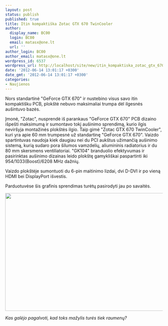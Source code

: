 ```yaml
---
layout: post
status: publish
published: true
title: Itin kompaktiška Zotac GTX 670 TwinCooler
author:
  display_name: BC00
  login: BC00
  email: matasx@one.lt
  url: ''
author_login: BC00
author_email: matasx@one.lt
wordpress_id: 6537
wordpress_url: http://localhost/site/new/itin_kompaktiska_zotac_gtx_670_twincooler/
date: '2012-06-14 13:01:17 +0300'
date_gmt: '2012-06-14 13:01:17 +0300'
categories:
- Naujienos
---
```

<p>
	Nors standartinė &quot;GeForce GTX 670&quot; ir nustebino visus savo itin kompakti&scaron;ku PCB, plok&scaron;tė nebuvo maksimaliai trumpa dėl ilgesnės au&scaron;intuvo bazės.</p>
<p>
	Įmonė, &quot;Zotac&quot;, nusprendė i&scaron; parankaus &quot;GeForce GTX 670&quot; PCB dizaino i&scaron;pe&scaron;ti maksimumą ir sumontavo tokį au&scaron;inimo sprendimą, kurio ilgis nevir&scaron;yja montažinės plok&scaron;tės ilgio. Taip gimė &quot;Zotac GTX 670 TwinCooler&quot;, kuri yra apie 60 mm trumpesnė už standartinę &quot;GeForce GTX 670&quot;. Vaizdo spartintuvas naudoja kiek daugiau nei du PCI auk&scaron;tus užimančią au&scaron;inimo sistemą, kurią sudaro pora &scaron;ilumos vamzdelių, aliumininis radiatorius ir du 80 mm skersmens ventiliatoriai. &quot;GK104&quot; branduolio efektyvumas ir pasirinktas au&scaron;inimo dizainas leido plok&scaron;tę gamykli&scaron;kai paspartinti iki 954/1033(Boost)/6208 MHz dažnių.</p>
<p>
	Vaizdo plok&scaron;tėje sumontuoti du 6-pin maitinimo lizdai, dvi D-DVI ir po vieną HDMI bei DisplayPort i&scaron;vestis.</p>
<p>
	Parduotuvėse &scaron;is grafinis sprendimas turėtų pasirodyti jau po savaitės.</p>
<p>
	<a href="http://technews.lt/userfiles/150a.jpg"><img alt="" src="http://technews.lt/userfiles/150a.jpg" style="width: 520px; height: 377px;" /></a></p>
<p>
	<em>Kas galėjo pagalvoti, kad toks mažylis turės tiek raumenų?</em></p>
